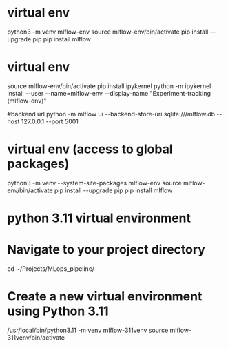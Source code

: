 # virtual env
python3 -m venv mlflow-env
source mlflow-env/bin/activate
pip install --upgrade pip
pip install mlflow

# virtual env 
source mlflow-env/bin/activate
pip install ipykernel
python -m ipykernel install --user --name=mlflow-env --display-name "Experiment-tracking (mlflow-env)"

#backend url
python -m mlflow ui --backend-store-uri sqlite:///mlflow.db --host 127.0.0.1 --port 5001

# virtual env (access to global packages)
python3 -m venv --system-site-packages mlflow-env
source mlflow-env/bin/activate
pip install --upgrade pip
pip install mlflow

# python 3.11 virtual environment
# Navigate to your project directory
cd ~/Projects/MLops_pipeline/

# Create a new virtual environment using Python 3.11
/usr/local/bin/python3.11 -m venv mlflow-311venv
source mlflow-311venv/bin/activate
